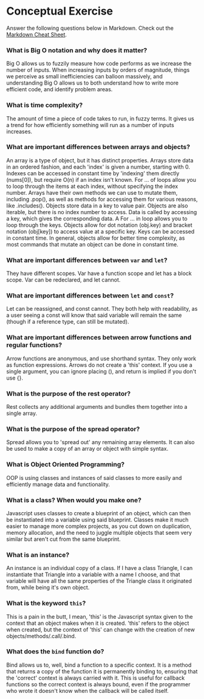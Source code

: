 # Conceptual Exercise

Answer the following questions below in Markdown.
Check out the [Markdown Cheat Sheet](https://github.com/adam-p/markdown-here/wiki/Markdown-Cheatsheet).

### What is Big O notation and why does it matter?
Big O allows us to fuzzily measure how code performs as we increase the
number of inputs. When increasing inputs by orders of magnitude, things we perceive as small inefficiencies can balloon massively, and understanding Big O allows us to both understand how to write more efficient code, and identify problem areas.

### What is time complexity?
The amount of time a piece of code takes to run, in fuzzy terms. It gives us a trend for how efficiently something will run as a number of inputs increases.

### What are important differences between arrays and objects?
An array is a type of object, but it has distinct properties. Arrays store data in an ordered fashion, and each 'index' is given a number, starting with 0. Indexes can be accessed in constant time by 'indexing' them directly (nums[0]), but require O(n) if an index isn't known. For ... of loops allow you to loop through the items at each index, without specifying the index number. Arrays have their own methods we can use to mutate them, including .pop(), as well as methods for accessing them for various reasons, like .includes(). Objects store data in a key to value pair. Objects are also iterable, but there is no index number to access. Data is called by accessing a key, which gives the corresponding data. A For ... in loop allows you to loop through the keys. Objects allow for dot notation (obj.key) and bracket notation (obj[key]) to access value at a specific key. Keys can be accessed in constant time. In general, objects allow for better time complexity, as most commands that mutate an object can be done in constant time.

### What are important differences between `var` and `let`?
They have different scopes. Var have a function scope and let has a block scope. Var can be redeclared, and let cannot.

### What are important differences between `let` and `const`?
Let can be reassigned, and const cannot. They both help with readability, as a user seeing a const will know that said variable will remain the same (though if a reference type, can still be mutated).

### What are important differences between arrow functions and regular functions?
Arrow functions are anonymous, and use shorthand syntax. They only work as function expressions. Arrows do not create a 'this' context. If you use a single argument, you can ignore placing (), and return is implied if you don't use {}.

### What is the purpose of the rest operator?
Rest collects any additional arguments and bundles them together into a single array.

### What is the purpose of the spread operator?
Spread allows you to 'spread out' any remaining array elements. It can also be used to make a copy of an array or object with simple syntax.

### What is Object Oriented Programming?
OOP is using classes and instances of said classes to more easily and efficiently manage data and functionality.

### What is a class? When would you make one?
 Javascript uses classes to create a blueprint of an object, which can then be instantiated into a variable using said blueprint. Classes make it much easier to manage more complex projects, as you cut down on duplication, memory allocation, and the need to juggle multiple objects that seem very similar but aren't cut from the same blueprint.

### What is an instance?
An instance is an individual copy of a class. If I have a class Triangle, I can instantiate that Triangle into a variable with a name I choose, and that variable will have all the same properties of the Triangle class it originated from, while being it's own object.

### What is the keyword `this`?
This is a pain in the butt, I mean, 'this' is the Javascript syntax given to the context that an object makes when it is created. 'this' refers to the object when created, but the context of 'this' can change with the creation of new objects/methods/.call/.bind.

### What does the `bind` function do?
Bind allows us to, well, bind a function to a specific context. It is a method that returns a copy of the function it is permanently binding to, ensuring that the 'correct' context is always carried with it. This is useful for callback functions so the correct context is always bound, even if the programmer who wrote it doesn't know when the callback will be called itself.
